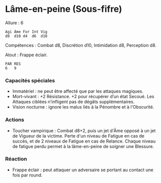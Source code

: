 # Lâme-en-peine (Sous-fifre)

Allure : 6

	Agi	Âme	For	Int	Vig
	d8	d10	d4	d6	d10

Compétences : Combat d8, Discrétion d10, Intimidation d8, Perception d8.

Atout : Frappe éclair.

	PAR	RES
	6	9

### Capacités spéciales
- Immatériel : ne peut être affecté que par les attaques magiques.
- Mort-vivant : +2 Résistance. +2 pour récupérer d’un état Secoué. Les Attaques ciblées n’infligent pas de dégâts supplémentaires.
- Vision nocturne : ignore les malus liés à la Pénombre et à l'Obscurité.

### Actions
- Toucher vampirique : Combat d8+2, puis un jet d'Âme opposé à un jet de Vigueur de la victime. Perte d'un niveau de Fatigue en cas de succès, et de 2 niveaux de Fatigue en cas de Relance. Chaque niveau de fatigue perdu permet à la lâme-en-peine de soigner une Blessure. 

### Réaction
- Frappe éclair : peut attaquer un adversaire se portant au contact une fois par round.
